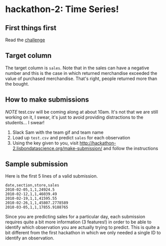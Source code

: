 # hackathon-2: Time Series!

## First things first

Read the [challenge](https://docs.google.com/document/d/1zjjJxPWABlJjqiNgy2B7LF0EO_qTcx7Lh9Rqoklhq7U/edit?usp=sharing)

## Target column

The target column is `sales`. Note that in the sales can have a negative number and this is the case in which returned merchandise exceeded the value of purchased merchandise. That's right, people returned more than the bought.

## How to make submissions

*NOTE* test.csv will be coming along at about 10am. It's not that we are still working on it, I swear, it's just to avoid providing distractions to the students... I swear!

1. Slack Sam with the team gif and team name
1. Load up `test.csv` and predict `sales` for each observation
1. Using the key given to you, visit http://hackathon-2.lisbondatascience.org/make-submission/ and follow the instructions

## Sample submission

Here is the first 5 lines of a valid submission.

```
date,section,store,sales
2010-02-05,1,1,24924.5
2010-02-12,1,1,46039.49
2010-02-19,1,1,41595.55
2010-02-26,1,1,45807.2778589
2010-03-05,1,1,17855.9188765
```

Since you are predicting sales for a particular day, each submission requires quite a bit more information (3 features!) in order to be able to identify which observation you are actually trying to predict. This is quite a bit different from the first hackathon in which we only needed a single ID to identify an observation.
